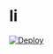 # li
[![Deploy](https://www.herokucdn.com/deploy/button.png)](https://dashboard.heroku.com/new?template=https://github.com/herghrt/li)
